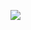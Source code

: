 <a onclick="gg()"><img class="w-100 rounded" src="https://upload.wikimedia.org/wikipedia/commons/thumb/5/53/Google_%22G%22_Logo.svg/1200px-Google_%22G%22_Logo.svg.png"/></a>
            </div>
